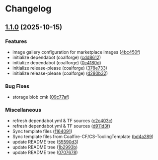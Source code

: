 # Changelog

## [1.1.0](https://github.com/Coalfire-CF/terraform-azurerm-region-setup/compare/v1.0.8...v1.1.0) (2025-10-15)


### Features

* image gallery configuration for marketplace images ([4bc450f](https://github.com/Coalfire-CF/terraform-azurerm-region-setup/commit/4bc450fbdb508571772b46dd87ca9b5b5f7a0bf5))
* initialize dependabot (coalforge) ([cdd8612](https://github.com/Coalfire-CF/terraform-azurerm-region-setup/commit/cdd8612dd7efa691b37b754ac4f3ae7ee37f408d))
* initialize dependabot (coalforge) ([0c4180d](https://github.com/Coalfire-CF/terraform-azurerm-region-setup/commit/0c4180d144d8a1fa155122f123187ea466f843e0))
* initialize release-please (coalforge) ([378e733](https://github.com/Coalfire-CF/terraform-azurerm-region-setup/commit/378e733ebfee89dfa5ef913406519bba4d8ef8f1))
* initialize release-please (coalforge) ([d280b32](https://github.com/Coalfire-CF/terraform-azurerm-region-setup/commit/d280b320b7a452ade300f3db6ba6cd48fa0cf6ee))


### Bug Fixes

* storage blob cmk ([09c77af](https://github.com/Coalfire-CF/terraform-azurerm-region-setup/commit/09c77afbd2ea6500ab75cb757ba102cf50d4f6ee))


### Miscellaneous

* refresh dependabot.yml & TF sources ([c2c403c](https://github.com/Coalfire-CF/terraform-azurerm-region-setup/commit/c2c403c956be88f92260e75f03d69c880c5c46c6))
* refresh dependabot.yml & TF sources ([d911d3f](https://github.com/Coalfire-CF/terraform-azurerm-region-setup/commit/d911d3f34d7bd1ac89caee1933746f1dd4dfdcaf))
* Sync template files ([f164091](https://github.com/Coalfire-CF/terraform-azurerm-region-setup/commit/f16409150edf47b719a351b2535ece2dab71e4a4))
* Sync template files from Coalfire-CF/CS-ToolingTemplate ([bd4a289](https://github.com/Coalfire-CF/terraform-azurerm-region-setup/commit/bd4a2891be298671b82f78acbed137025dcb5880))
* update README tree ([55590d3](https://github.com/Coalfire-CF/terraform-azurerm-region-setup/commit/55590d3821e30c7c7a980fb449d6e8858efa48f4))
* update README tree ([1b2993b](https://github.com/Coalfire-CF/terraform-azurerm-region-setup/commit/1b2993b0b71d00eca6359c8be8c806128274cb06))
* update README tree ([0707678](https://github.com/Coalfire-CF/terraform-azurerm-region-setup/commit/0707678cd53ae69ac7f31b51cc331c5644828a8e))
